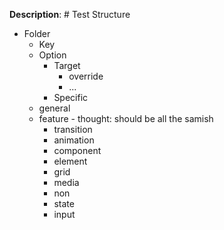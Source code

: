 __Description__: # Test Structure

+ Folder
    * Key
    * Option
        - Target
            + override
            + ...
        - Specific
    * general
    * feature - thought: should be all the samish
        - transition
        - animation
        - component
        - element
        - grid
        - media
        - non
        - state
        - input

